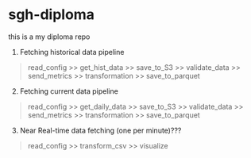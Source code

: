# sgh-diploma
this is a my diploma repo

1. Fetching historical data pipeline

> read_config >> get_hist_data >> save_to_S3 >> validate_data >>
send_metrics >> transformation >> save_to_parquet

2. Fetching current data pipeline

> read_config >> get_daily_data >> save_to_S3 >> validate_data >>
send_metrics >> transformation >> save_to_parquet

3. Near Real-time data fetching (one per minute)???

> read_config >> transform_csv >> visualize






